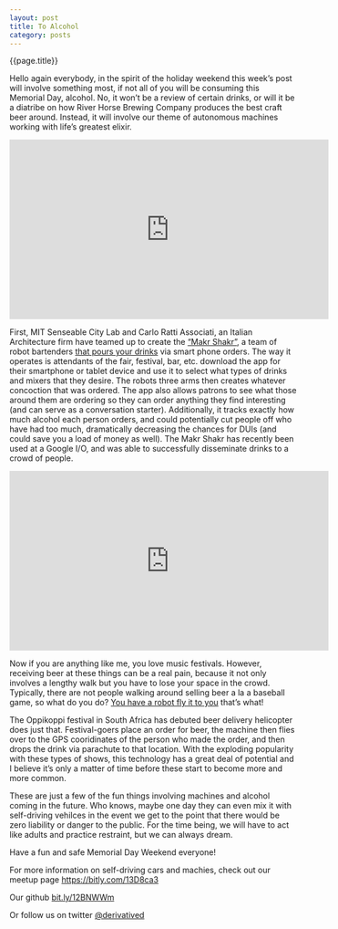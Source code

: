 ```yaml
---
layout: post
title: To Alcohol
category: posts
---
```

{{page.title}} 

Hello again everybody, in the spirit of the holiday weekend this week’s post will involve something most, if not all of you will be consuming this Memorial Day, alcohol. No, it won’t be a review of certain drinks, or will it be a diatribe on how River Horse Brewing Company produces the best craft beer around. Instead, it will involve our theme of autonomous machines working with life’s greatest elixir.

<p align="center"><iframe width="560" height="315" src="http://www.youtube.com/embed/gdvfDTZcHQM" frameborder="0" allowfullscreen></iframe></p>

First, MIT Senseable City Lab and Carlo Ratti Associati, an Italian Architecture firm have teamed up to create the <a href="http://bit.ly/13M49pT">“Makr Shakr”</a>, a team of robot bartenders <a href="http://bit.ly/17L3TNb">that pours your drinks</a> via smart phone orders. The way it operates is attendants of the fair, festival, bar, etc. download the app for their smartphone or tablet device and use it to select what types of drinks and mixers that they desire. The robots three arms then creates whatever concoction that was ordered. The app also allows patrons to see what those around them are ordering so they can order anything they find interesting (and can serve as a conversation starter). Additionally, it tracks exactly how much alcohol each person orders, and could potentially cut people off who have had too much, dramatically decreasing the chances for DUIs (and could save you a load of money as well). The Makr Shakr has recently been used at a Google I/O, and was able to successfully disseminate drinks to a crowd of people.

<p align="center"><iframe width="560" height="315" src="http://www.youtube.com/embed/janur7RJwm0" frameborder="0" allowfullscreen></iframe></p>

Now if you are anything like me, you love music festivals. However, receiving beer at these things can be a real pain, because it not only involves a lengthy walk but you have to lose your space in the crowd. Typically, there are not people walking around selling beer a la a baseball game, so what do you do? <a href= "http://bit.ly/139UqMg">You have a robot fly it to you</a>  that’s what!

The Oppikoppi festival in South Africa has debuted beer delivery helicopter does just that. Festival-goers place an order for beer, the machine then flies over to the GPS cooridinates of the person who made the order, and then drops the drink via parachute to that location. With the exploding popularity with these types of shows, this technology has a great deal of potential and I believe it’s only a matter of time before these start to become more and more common.

These are just a few of the fun things involving machines and alcohol coming in the future. Who knows, maybe one day they can even mix it with self-driving vehilces in the event we get to the point that there would be zero liability or danger to the public. For the time being, we will have to act like adults and practice restraint, but we can always dream. 

Have a fun and safe Memorial Day Weekend everyone!

For more information on self-driving cars and machies, check out our meetup page <a href="https://bitly.com/13D8ca3" class="meetup">https://bitly.com/13D8ca3</a>

Our github <a href="http://bit.ly/16xwE1O" class="github">bit.ly/12BNWWm</a>

Or follow us on twitter <a href="https://twitter.com/DerivativeD" class="twitter">@derivatived</a>
